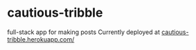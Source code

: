 # cautious-tribble
full-stack app for making posts
Currently deployed at [cautious-tribble.herokuapp.com/](https://cautious-tribble.herokuapp.com/)
